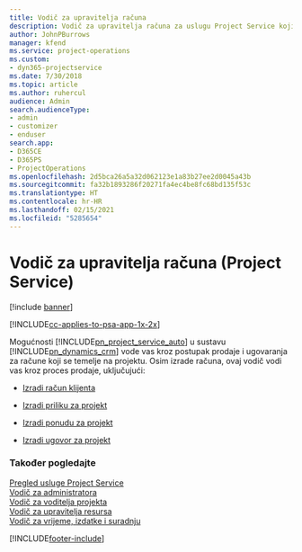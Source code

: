 ```yaml
---
title: Vodič za upravitelja računa
description: Vodič za upravitelja računa za uslugu Project Service koji vas vodi kroz postupak prodaje i ugovaranja za račune koji se temelje na projektu.
author: JohnPBurrows
manager: kfend
ms.service: project-operations
ms.custom:
- dyn365-projectservice
ms.date: 7/30/2018
ms.topic: article
ms.author: ruhercul
audience: Admin
search.audienceType:
- admin
- customizer
- enduser
search.app:
- D365CE
- D365PS
- ProjectOperations
ms.openlocfilehash: 2d5bca26a5a32d062123e1a83b27ee2d0045a43b
ms.sourcegitcommit: fa32b1893286f20271fa4ec4be8fc68bd135f53c
ms.translationtype: HT
ms.contentlocale: hr-HR
ms.lasthandoff: 02/15/2021
ms.locfileid: "5285654"
---
```

# <a name="account-manager-guide-project-service"></a>Vodič za upravitelja računa (Project Service)

[!include [banner](../includes/psa-now-project-operations.md)]

[!INCLUDE[cc-applies-to-psa-app-1x-2x](../includes/cc-applies-to-psa-app-1x-2x.md)]

Mogućnosti [!INCLUDE[pn_project_service_auto](../includes/pn-project-service-auto.md)] u sustavu [!INCLUDE[pn_dynamics_crm](../includes/pn-dynamics-crm.md)] vode vas kroz postupak prodaje i ugovaranja za račune koji se temelje na projektu. Osim izrade računa, ovaj vodič vodi vas kroz proces prodaje, uključujući:  
  
-   [Izradi račun klijenta](../psa/create-customer-account.md)  
  
-   [Izradi priliku za projekt](../psa/create-project-opportunity.md)  
  
-   [Izradi ponudu za projekt](../psa/create-project-quote.md)  
  
-   [Izradi ugovor za projekt](../psa/create-project-contract.md)  
  
  
### <a name="see-also"></a>Također pogledajte  
 [Pregled usluge Project Service](../psa/overview.md)   
 [​Vodič za administratora](../psa/admin-guide.md)   
 [Vodič za voditelja projekta](../psa/project-manager-guide.md)   
 [Vodič za upravitelja resursa](../psa/resource-manager-guide.md)   
 [Vodič za vrijeme, izdatke i suradnju](../psa/time-expense-collaboration-guide.md)


[!INCLUDE[footer-include](../includes/footer-banner.md)]